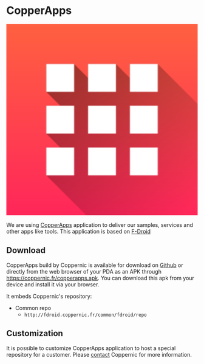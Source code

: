 CopperApps
=======

![](_media/copperapps.png)

We are using [CopperApps](https://github.com/Coppernic/coppernic.github.io/releases) application to deliver our samples, services and other apps like tools.
This application is based on [F-Droid](https://f-droid.org/)

Download
--------

CopperApps build by Coppernic is available for download on [Github](https://github.com/Coppernic/coppernic.github.io/releases) or directly from the web browser of your PDA as an APK through https://coppernic.fr/copperapps.apk. You can download this apk from your device and install it via your browser.

It embeds Coppernic's repository:

- Common repo
    - `http://fdroid.coppernic.fr/common/fdroid/repo`

Customization
-------------

It is possible to customize CopperApps application to host a special repository for a customer. Please [contact](https://www.coppernic.fr/en/contact-en/)
Coppernic for more information.
